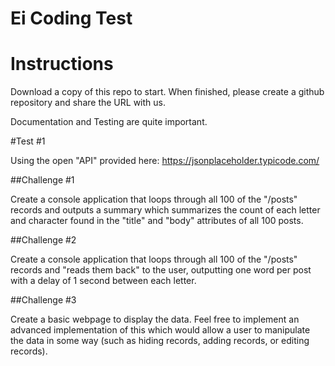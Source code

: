 # Ei Coding Test

# Instructions
Download a copy of this repo to start. When finished, please create a github repository and share the URL with us.

Documentation and Testing are quite important.


#Test #1

Using the open "API" provided here: https://jsonplaceholder.typicode.com/

##Challenge #1

Create a console application that loops through all 100 of the "/posts" records and outputs a summary which summarizes the count of each letter and character found in the "title" and "body" attributes of all 100 posts.

##Challenge #2

Create a console application that loops through all 100 of the "/posts" records and "reads them back" to the user, outputting one word per post with a delay of 1 second between each letter.

##Challenge #3

Create a basic webpage to display the data. Feel free to implement an advanced implementation of this which would allow a user to manipulate the data in some way (such as hiding records, adding records, or editing records).


